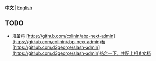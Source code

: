 <br> 
<br>


**中文** | [English](./README.md)

## TODO

- 准备将 [https://github.com/colinin/abp-next-admin](https://github.com/colinin/abp-next-admin)和[https://github.com/d3george/slash-admin](https://github.com/d3george/slash-admin)结合一下，并配上相关文档


